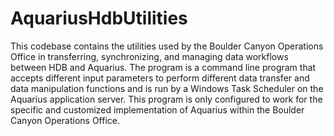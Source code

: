 # AquariusHdbUtilities
This codebase contains the utilities used by the Boulder Canyon Operations Office in transferring, synchronizing, and managing data workflows between HDB and Aquarius. The program is a command line program that accepts different input parameters to perform different data transfer and data manipulation functions and is run by a Windows Task Scheduler on the Aquarius application server. This program is only configured to work for the specific and customized implementation of Aquarius within the Boulder Canyon Operations Office.
